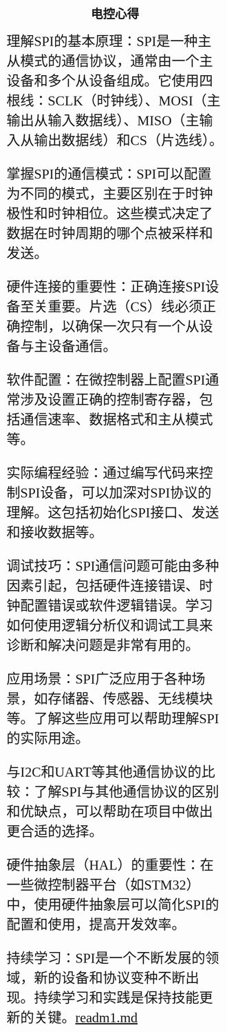 # <center> 电控心得
<font face ="楷体" size=6>理解SPI的基本原理：SPI是一种主从模式的通信协议，通常由一个主设备和多个从设备组成。它使用四根线：SCLK（时钟线）、MOSI（主输出从输入数据线）、MISO（主输入从输出数据线）和CS（片选线）。

掌握SPI的通信模式：SPI可以配置为不同的模式，主要区别在于时钟极性和时钟相位。这些模式决定了数据在时钟周期的哪个点被采样和发送。

硬件连接的重要性：正确连接SPI设备至关重要。片选（CS）线必须正确控制，以确保一次只有一个从设备与主设备通信。

软件配置：在微控制器上配置SPI通常涉及设置正确的控制寄存器，包括通信速率、数据格式和主从模式等。

实际编程经验：通过编写代码来控制SPI设备，可以加深对SPI协议的理解。这包括初始化SPI接口、发送和接收数据等。

调试技巧：SPI通信问题可能由多种因素引起，包括硬件连接错误、时钟配置错误或软件逻辑错误。学习如何使用逻辑分析仪和调试工具来诊断和解决问题是非常有用的。

应用场景：SPI广泛应用于各种场景，如存储器、传感器、无线模块等。了解这些应用可以帮助理解SPI的实际用途。

与I2C和UART等其他通信协议的比较：了解SPI与其他通信协议的区别和优缺点，可以帮助在项目中做出更合适的选择。

硬件抽象层（HAL）的重要性：在一些微控制器平台（如STM32）中，使用硬件抽象层可以简化SPI的配置和使用，提高开发效率。

持续学习：SPI是一个不断发展的领域，新的设备和协议变种不断出现。持续学习和实践是保持技能更新的关键。[readm1.md](https://github.com/user-attachments/files/17846716/readm1.md)

